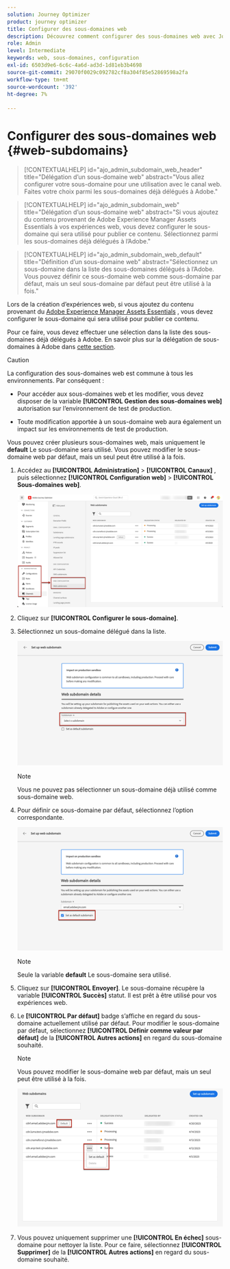 ```yaml
---
solution: Journey Optimizer
product: journey optimizer
title: Configurer des sous-domaines web
description: Découvrez comment configurer des sous-domaines web avec Journey Optimizer
role: Admin
level: Intermediate
keywords: web, sous-domaines, configuration
exl-id: 6503d9e6-6c6c-4a6d-ad3d-1d81eb3b4698
source-git-commit: 29070f0029c092782cf8a304f85e52869598a2fa
workflow-type: tm+mt
source-wordcount: '392'
ht-degree: 7%

---
```


# Configurer des sous-domaines web {#web-subdomains}

>[!CONTEXTUALHELP]
>id="ajo_admin_subdomain_web_header"
>title="Délégation d’un sous-domaine web"
>abstract="Vous allez configurer votre sous-domaine pour une utilisation avec le canal web. Faites votre choix parmi les sous-domaines déjà délégués à Adobe."

>[!CONTEXTUALHELP]
>id="ajo_admin_subdomain_web"
>title="Délégation d’un sous-domaine web"
>abstract="Si vous ajoutez du contenu provenant de Adobe Experience Manager Assets Essentials à vos expériences web, vous devez configurer le sous-domaine qui sera utilisé pour publier ce contenu. Sélectionnez parmi les sous-domaines déjà délégués à l’Adobe."

>[!CONTEXTUALHELP]
>id="ajo_admin_subdomain_web_default"
>title="Définition d’un sous-domaine web"
>abstract="Sélectionnez un sous-domaine dans la liste des sous-domaines délégués à l’Adobe. Vous pouvez définir ce sous-domaine web comme sous-domaine par défaut, mais un seul sous-domaine par défaut peut être utilisé à la fois."

Lors de la création d’expériences web, si vous ajoutez du contenu provenant du [Adobe Experience Manager Assets Essentials](../email/assets-essentials.md) , vous devez configurer le sous-domaine qui sera utilisé pour publier ce contenu.

Pour ce faire, vous devez effectuer une sélection dans la liste des sous-domaines déjà délégués à Adobe. En savoir plus sur la délégation de sous-domaines à Adobe dans [cette section](../configuration/delegate-subdomain.md).

>[!CAUTION]
>
>La configuration des sous-domaines web est commune à tous les environnements. Par conséquent :
>
>* Pour accéder aux sous-domaines web et les modifier, vous devez disposer de la variable **[!UICONTROL Gestion des sous-domaines web]** autorisation sur l’environnement de test de production.
>
> * Toute modification apportée à un sous-domaine web aura également un impact sur les environnements de test de production.


Vous pouvez créer plusieurs sous-domaines web, mais uniquement le **default** Le sous-domaine sera utilisé. Vous pouvez modifier le sous-domaine web par défaut, mais un seul peut être utilisé à la fois.

1. Accédez au **[!UICONTROL Administration]** > **[!UICONTROL Canaux]** , puis sélectionnez **[!UICONTROL Configuration web]** > **[!UICONTROL Sous-domaines web]**.

   ![](assets/web-access-subdomains.png)

1. Cliquez sur **[!UICONTROL Configurer le sous-domaine]**.

1. Sélectionnez un sous-domaine délégué dans la liste.

   ![](assets/web-subdomain-details.png)

   >[!NOTE]
   >
   >Vous ne pouvez pas sélectionner un sous-domaine déjà utilisé comme sous-domaine web.

1. Pour définir ce sous-domaine par défaut, sélectionnez l’option correspondante.

   ![](assets/web-subdomain-details-default.png)

   >[!NOTE]
   >
   >Seule la variable **default** Le sous-domaine sera utilisé.

1. Cliquez sur **[!UICONTROL Envoyer]**. Le sous-domaine récupère la variable **[!UICONTROL Succès]** statut. Il est prêt à être utilisé pour vos expériences web.

1. Le **[!UICONTROL Par défaut]** badge s’affiche en regard du sous-domaine actuellement utilisé par défaut. Pour modifier le sous-domaine par défaut, sélectionnez **[!UICONTROL Définir comme valeur par défaut]** de la **[!UICONTROL Autres actions]** en regard du sous-domaine souhaité.

   >[!NOTE]
   >
   >Vous pouvez modifier le sous-domaine web par défaut, mais un seul peut être utilisé à la fois.

   ![](assets/web-subdomain-default.png)

   <!--Only a subdomain with the **[!UICONTROL Success]** status can be set as default.-->

1. Vous pouvez uniquement supprimer une **[!UICONTROL En échec]** sous-domaine pour nettoyer la liste. Pour ce faire, sélectionnez **[!UICONTROL Supprimer]** de la **[!UICONTROL Autres actions]** en regard du sous-domaine souhaité.

<!--You cannot delete a subdomain with the **[!UICONTROL Processing]** status.-->
